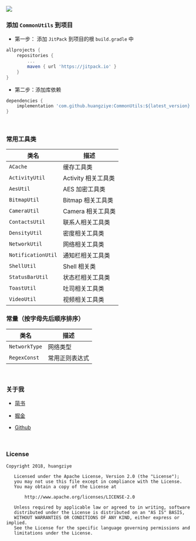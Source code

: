 [![](https://jitpack.io/v/huangziye/CommonUtils.svg)](https://jitpack.io/#huangziye/CommonUtils)

### 添加 `CommonUtils` 到项目

- 第一步： 添加 `JitPack` 到项目的根 `build.gradle` 中


```gradle
allprojects {
    repositories {
        ...
        maven { url 'https://jitpack.io' }
    }
}
```

- 第二步：添加库依赖


```gradle
dependencies {
    implementation 'com.github.huangziye:CommonUtils:${latest_version}'
}
```

<br />



### 常用工具类

| 类名 | 描述 |
| --- | --- |
| `ACache` | 缓存工具类 |
| `ActivityUtil` | Activity 相关工具类 |
| `AesUtil` | AES 加密工具类 |
| `BitmapUtil` | Bitmap 相关工具类 |
| `CameraUtil` | Camera 相关工具类 |
| `ContactsUtil` | 联系人相关工具类 |
| `DensityUtil` | 密度相关工具类 |
| `NetworkUtil` | 网络相关工具类 |
| `NotificationUtil` | 通知栏相关工具类 |
| `ShellUtil` | Shell 相关类 |
| `StatusBarUtil` | 状态栏相关工具类 |
| `ToastUtil` | 吐司相关工具类 |
| `VideoUtil` | 视频相关工具类 |









### 常量（按字母先后顺序排序）

| 类名 | 描述 |
| --- | --- |
| `NetworkType` | 网络类型 |
| `RegexConst` | 常用正则表达式 |







<br />

### 关于我


- [简书](https://user-gold-cdn.xitu.io/2018/7/26/164d5709442f7342)

- [掘金](https://juejin.im/user/5ad93382518825671547306b)

- [Github](https://github.com/huangziye)

<br />

### License

```
Copyright 2018, huangziye

   Licensed under the Apache License, Version 2.0 (the "License");
   you may not use this file except in compliance with the License.
   You may obtain a copy of the License at

       http://www.apache.org/licenses/LICENSE-2.0

   Unless required by applicable law or agreed to in writing, software
   distributed under the License is distributed on an "AS IS" BASIS,
   WITHOUT WARRANTIES OR CONDITIONS OF ANY KIND, either express or implied.
   See the License for the specific language governing permissions and
   limitations under the License.
```
